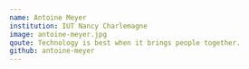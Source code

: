 ```yaml
---
name: Antoine Meyer
institution: IUT Nancy Charlemagne
image: antoine-meyer.jpg
qoute: Technology is best when it brings people together.
github: antoine-meyer
---
```

